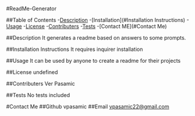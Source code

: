 
  #ReadMe-Generator 

  ##Table of Contents
  -[Description](#Description)
  -[Installation](#Installation Instructions)
  -[Usage](#Usage)
  -[License](#License)
  -[Contributers](#Contributers)
  -[Tests](#Tests)
  -[Contact ME](#Contact Me)

  ##Description
  It generates a readme based on answers to some prompts. 

  ##Installation Instructions
  It requires inquirer installation

  ##Usage
  It can be used by anyone to create a readme for their projects

  ##License
  undefined

  ##Contributers
  Ver Pasamic

  ##Tests
  No tests included
  
  #Contact Me
  ##Github
  vpasamic
  ##Email
  vpasamic22@gmail.com
